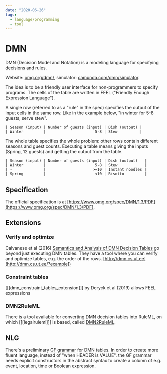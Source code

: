 ```yaml
---
date: "2020-06-26"
tags:
  - language/programming
  - tool
---
```


# DMN

DMN (Decision Model and Notation) is a modeling language for specifying decisions and rules.

Website: [omg.org/dmn/](https://www.omg.org/dmn/), simulator: [camunda.com/dmn/simulator](https://camunda.com/dmn/simulator/).

The idea is to be a friendly user interface for non-programmers to specify programs. The cells of the table are written in FEEL ("Friendly Enough Expression Language").

A single row (referred to as a "rule" in the spec) specifies the output of the input cells in the same row. Like in the example below, "in winter for 5-8 guests, serve stew".

```
| Season (input) | Number of guests (input) | Dish (output) |
| Winter         |                      5-8 | Stew          |
```

The whole table specifies the whole problem: other rows contain different seasons and guest counts. Executing a table means giving the inputs (Spring, 12 guests) and getting the output from the table.

```
| Season (input) | Number of guests (input) | Dish (output)   |
| Winter         |                      5-8 | Stew            |
| -              |                     >=10 | Instant noodles |
| Spring         |                      <10 | Risotto         |

```

## Specification

The official specification is at [https://www.omg.org/spec/DMN/1.3/PDF](https://www.omg.org/spec/DMN/1.3/PDF).


## Extensions

### Verify and optimize

Calvanese et al (2016) [Semantics and Analysis of DMN Decision Tables](https://arxiv.org/pdf/1603.07466.pdf) go beyond just executing DMN tables. They have a tool where you can verify and optimize tables, e.g. the order of the rows. [http://dmn.cs.ut.ee](http://dmn.cs.ut.ee/?example])


### Constraint tables

[[[dmn_constraint_tables_extension]]] by Deryck et al (2019) allows FEEL expressions

### DMN2RuleML

There is a tool available for converting DMN decision tables into RuleML, on which
[[[legalruleml]]] is based, called [DMN2RuleML](http://stark-cove-78485.herokuapp.com/decision-table).

## NLG

There's a preliminary [GF grammar](https://github.com/smucclaw/dmnmd/tree/master/languages/gf#readme) for DMN tables.
In order to create more fluent language, instead of "when HEADER is VALUE". the GF grammar needs explicit constructors in the abstract syntax to create a column of e.g. event, location, time or Boolean expression.
